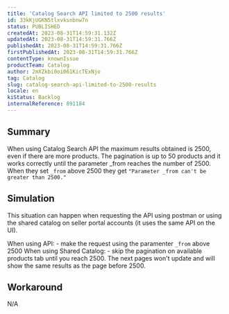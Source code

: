 ```yaml
---
title: 'Catalog Search API limited to 2500 results'
id: 33kKjUGKN5tlxvksnbnw7n
status: PUBLISHED
createdAt: 2023-08-31T14:59:31.132Z
updatedAt: 2023-08-31T14:59:31.766Z
publishedAt: 2023-08-31T14:59:31.766Z
firstPublishedAt: 2023-08-31T14:59:31.766Z
contentType: knownIssue
productTeam: Catalog
author: 2mXZkbi0oi061KicTExNjo
tag: Catalog
slug: catalog-search-api-limited-to-2500-results
locale: en
kiStatus: Backlog
internalReference: 891184
---
```


## Summary


When using Catalog Search API the maximum results obtained is 2500, even if there are more products.
The pagination is up to 50 products and it works correctly until the parameter _from reaches the number of 2500. When they set `_from` above 2500 they get `"Parameter _from can't be greater than 2500."`


##

## Simulation


This situation can happen when requesting the API using postman or using the shared catalog on seller portal accounts (it uses the same API on the UI).

When using API: - make the request using the paramenter `_from` above 2500
When using Shared Catalog: - skip the pagination on available products tab until you reach 2500. The next pages won't update and will show the same results as the page before 2500.


##

## Workaround


N/A






